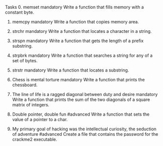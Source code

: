 Tasks
0. memset
mandatory
Write a function that fills memory with a constant byte.

1. memcpy
mandatory
Write a function that copies memory area.

2. strchr
mandatory
Write a function that locates a character in a string.

3. strspn
mandatory
Write a function that gets the length of a prefix substring.

4. strpbrk
mandatory
Write a function that searches a string for any of a set of bytes.

5. strstr
mandatory
Write a function that locates a substring.

6. Chess is mental torture
mandatory
Write a function that prints the chessboard.

7. The line of life is a ragged diagonal between duty and desire
mandatory
Write a function that prints the sum of the two diagonals of a square matrix of integers.

8. Double pointer, double fun
#advanced
Write a function that sets the value of a pointer to a char.

9. My primary goal of hacking was the intellectual curiosity, the seduction of adventure
#advanced
Create a file that contains the password for the crackme2 executable.


